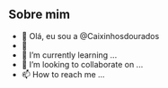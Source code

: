 ## Sobre mim

- 👋 Olá, eu sou a @Caixinhosdourados
- 👀 
- 🌱 I’m currently learning ...
- 💞️ I’m looking to collaborate on ...
- 📫 How to reach me ...
